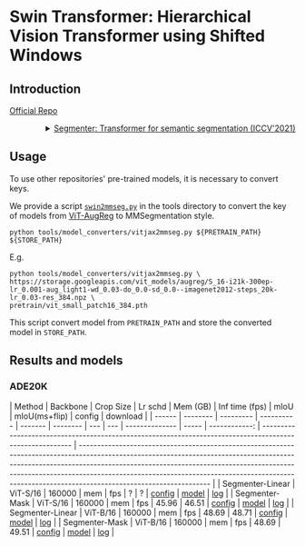 # Swin Transformer: Hierarchical Vision Transformer using Shifted Windows

## Introduction

<!-- [ALGORITHM] -->

<a href="https://github.com/rstrudel/segmenter">Official Repo</a>


<details>
<summary align="right"><a href="https://arxiv.org/abs/2105.05633">Segmenter: Transformer for semantic segmentation (ICCV'2021)</a></summary>

```latex
@article{strudel2021Segmenter,
  title={Segmenter: Transformer for semantic segmentation},
  author={Strudel, Robin and Ricardo, Garcia, and Laptev, Ivan and Schmid, Cordelia},
  journal={arXiv preprint arXiv:2105.05633},
  year={2021}
}
```

</details>

## Usage

To use other repositories' pre-trained models, it is necessary to convert keys.

We provide a script [`swin2mmseg.py`](../../tools/model_converters/vitjax2mmseg.py) in the tools directory to convert the key of models from [ViT-AugReg](https://github.com/google-research/vision_transformer) to MMSegmentation style.

```shell
python tools/model_converters/vitjax2mmseg.py ${PRETRAIN_PATH} ${STORE_PATH}
```

E.g.

```shell
python tools/model_converters/vitjax2mmseg.py \
https://storage.googleapis.com/vit_models/augreg/S_16-i21k-300ep-lr_0.001-aug_light1-wd_0.03-do_0.0-sd_0.0--imagenet2012-steps_20k-lr_0.03-res_384.npz \
pretrain/vit_small_patch16_384.pth
```

This script convert model from `PRETRAIN_PATH` and store the converted model in `STORE_PATH`.

## Results and models

### ADE20K

| Method | Backbone | Crop Size | Lr schd | Mem (GB) | Inf time (fps) | mIoU  | mIoU(ms+flip) | config | download |
| ------ | -------- | --------- | ---------- | ------- | -------- | --- | --- | -------------- | ----- | ------------: | -------------------------------------------------------------------------------------------------------- | ------------------------------------------------------------------------------------------------------------------------------------------------------------------------------------------------------------------------------------------------------------------------------------------------------------------------------------------------------------ |
| Segmenter-Linear | ViT-S/16 | 160000   | mem        | fps              | ? | ?            | [config]()  | [model]() &#124; [log]()     |
| Segmenter-Mask | ViT-S/16 | 160000   | mem        | fps              | 45.96 | 46.51            | [config]()  | [model]() &#124; [log]()     |
| Segmenter-Linear | ViT-B/16 | 160000   | mem        | fps              | 48.69 | 48.71            | [config]()  | [model]() &#124; [log]()     |
| Segmenter-Mask | ViT-B/16 | 160000   | mem        | fps              | 48.69 | 49.51            | [config]()  | [model]() &#124; [log]()     |
